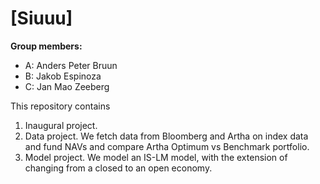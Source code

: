 # \[Siuuu]

**Group members:**
- A: Anders Peter Bruun
- B: Jakob Espinoza
- C: Jan Mao Zeeberg

This repository contains  
1. Inaugural project. 
2. Data project. We fetch data from Bloomberg and Artha on index data and fund NAVs and compare Artha Optimum vs Benchmark portfolio.
3. Model project. We model an IS-LM model, with the extension of changing from a closed to an open economy. 
